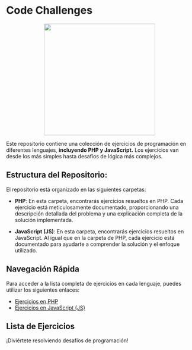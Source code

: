 # Code Challenges

<p align="center">
  <img width="300" src="https://avatars.githubusercontent.com/u/143398306?v=4">
</p>


Este repositorio contiene una colección de ejercicios de programación en diferentes lenguajes, **incluyendo PHP y JavaScript.** Los ejercicios van desde los más simples hasta desafíos de lógica más complejos.

## Estructura del Repositorio:
El repositorio está organizado en las siguientes carpetas:

- **PHP**: En esta carpeta, encontrarás ejercicios resueltos en PHP. Cada ejercicio está meticulosamente documentado, proporcionando una descripción detallada del problema y una explicación completa de la solución implementada.

- **JavaScript (JS)**: En esta carpeta, encontrarás ejercicios resueltos en JavaScript. Al igual que en la carpeta de PHP, cada ejercicio está documentado para ayudarte a comprender la solución y el enfoque utilizado.

## Navegación Rápida

Para acceder a la lista completa de ejercicios en cada lenguaje, puedes utilizar los siguientes enlaces:

- [Ejercicios en PHP](PHP/README.md)
- [Ejercicios en JavaScript (JS)](JavaScript/README.md)

## Lista de Ejercicios

¡Diviértete resolviendo desafíos de programación!